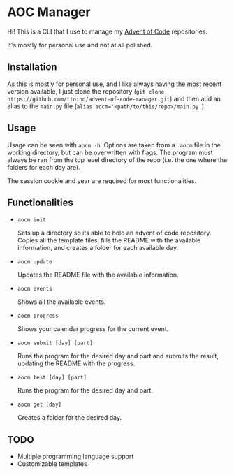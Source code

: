 # AOC Manager

Hi! This is a CLI that I use to manage my [Advent of Code](https://adventofcode.com) repositories.

It's mostly for personal use and not at all polished.

## Installation

As this is mostly for personal use, and I like always having the most recent version available, I just clone the repository (`git clone https://github.com/ttoino/advent-of-code-manager.git`) and then add an alias to the `main.py` file (`alias aocm='<path/to/this/repo>/main.py'`).

## Usage

Usage can be seen with `aocm -h`.
Options are taken from a `.aocm` file in the working directory, but can be overwritten with flags.
The program must always be ran from the top level directory of the repo (i.e. the one where the folders for each day are).

The session cookie and year are required for most functionalities.

## Functionalities

- `aocm init`

  Sets up a directory so its able to hold an advent of code repository.
  Copies all the template files, fills the README with the available information, and creates a folder for each available day.

- `aocm update`

  Updates the README file with the available information.

- `aocm events`

  Shows all the available events.

- `aocm progress`

  Shows your calendar progress for the current event.

- `aocm submit [day] [part]`

  Runs the program for the desired day and part and submits the result, updating the README with the progress.

- `aocm test [day] [part]`

  Runs the program for the desired day and part.

- `aocm get [day]`

  Creates a folder for the desired day.

## TODO

- Multiple programming language support
- Customizable templates
